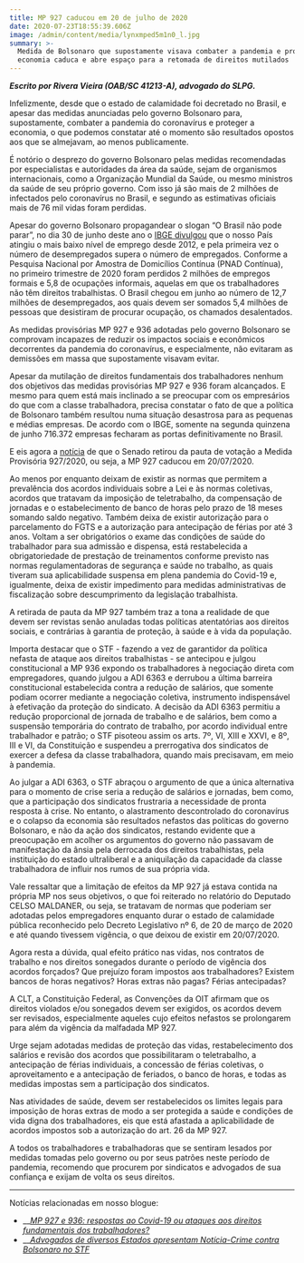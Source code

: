 ```yaml
---
title: MP 927 caducou em 20 de julho de 2020
date: 2020-07-23T18:55:39.606Z
image: /admin/content/media/lynxmped5m1n0_l.jpg
summary: >-
  Medida de Bolsonaro que supostamente visava combater a pandemia e proteger a
  economia caduca e abre espaço para a retomada de direitos mutilados
---
```

**_Escrito por Rivera Vieira (OAB/SC 41213-A), advogado do SLPG._**

Infelizmente, desde que o estado de calamidade foi decretado no Brasil, e apesar das medidas anunciadas pelo governo Bolsonaro para, supostamente, combater a pandemia do coronavírus e proteger a economia, o que podemos constatar até o momento são resultados opostos aos que se almejavam, ao menos publicamente.

É notório o desprezo do governo Bolsonaro pelas medidas recomendadas por especialistas e autoridades da área da saúde, sejam de organismos internacionais, como a Organização Mundial da Saúde, ou mesmo ministros da saúde de seu próprio governo. Com isso já são mais de 2 milhões de infectados pelo coronavírus no Brasil, e segundo as estimativas oficiais mais de 76 mil vidas foram perdidas.

Apesar do governo Bolsonaro propagandear o slogan “O Brasil não pode parar”, no dia 30 de junho deste ano o [IBGE divulgou](https://agenciadenoticias.ibge.gov.br/agencia-noticias/2012-agencia-de-noticias/noticias/28111-pela-primeira-vez-menos-da-metade-das-pessoas-em-idade-de-trabalhar-esta-ocupada) que o nosso País atingiu o mais baixo nível de emprego desde 2012, e pela primeira vez o número de desempregados supera o número de empregados. Conforme a Pesquisa Nacional por Amostra de Domicílios Contínua (PNAD Contínua), no primeiro trimestre de 2020 foram perdidos 2 milhões de empregos formais e 5,8 de ocupações informais, aquelas em que os trabalhadores não têm direitos trabalhistas. O Brasil chegou em junho ao número de 12,7 milhões de desempregados, aos quais devem ser somados 5,4 milhões de pessoas que desistiram de procurar ocupação, os chamados desalentados.

As medidas provisórias MP 927 e 936 adotadas pelo governo Bolsonaro se comprovam incapazes de reduzir os impactos sociais e econômicos decorrentes da pandemia do coronavírus, e especialmente, não evitaram as demissões em massa que supostamente visavam evitar.

Apesar da mutilação de direitos fundamentais dos trabalhadores nenhum dos objetivos das medidas provisórias MP 927 e 936 foram alcançados. E mesmo para quem está mais inclinado a se preocupar com os empresários do que com a classe trabalhadora, precisa constatar o fato de que a política de Bolsonaro também resultou numa situação desastrosa para as pequenas e médias empresas. De acordo com o IBGE, somente na segunda quinzena de junho 716.372 empresas fecharam as portas definitivamente no Brasil.

E eis agora a [notícia](http://www.congressonacional.leg.br/materias/medidas-provisorias/-/mpv/141145) de que o Senado retirou da pauta de votação a Medida Provisória 927/2020, ou seja, a MP 927 caducou em 20/07/2020.

Ao menos por enquanto deixam de existir as normas que permitem a prevalência dos acordos individuais sobre a Lei e às normas coletivas, acordos que tratavam da imposição de teletrabalho, da compensação de jornadas e o estabelecimento de banco de horas pelo prazo de 18 meses somando saldo negativo. Também deixa de existir autorização para o parcelamento do FGTS e a autorização para antecipação de férias por até 3 anos. Voltam a ser obrigatórios o exame das condições de saúde do trabalhador para sua admissão e dispensa, está restabelecida a obrigatoriedade de prestação de treinamentos conforme previsto nas normas regulamentadoras de segurança e saúde no trabalho, as quais tiveram sua aplicabilidade suspensa em plena pandemia do Covid-19 e, igualmente, deixa de existir impedimento para medidas administrativas de fiscalização sobre descumprimento da legislação trabalhista.

A retirada de pauta da MP 927 também traz a tona a realidade de que devem ser revistas senão anuladas todas políticas atentatórias aos direitos sociais, e contrárias à garantia de proteção, à saúde e à vida da população.

Importa destacar que o STF - fazendo a vez de garantidor da política nefasta de ataque aos direitos trabalhistas - se antecipou e julgou constitucional a  MP 936 expondo os trabalhadores à negociação direta com empregadores, quando julgou a ADI 6363 e derrubou a última barreira constitucional estabelecida contra a redução de salários, que somente podiam ocorrer mediante a negociação coletiva, instrumento indispensável à efetivação da proteção do sindicato. A decisão da ADI 6363 permitiu a redução proporcional de jornada de trabalho e de salários, bem como a suspensão temporária do contrato de trabalho, por acordo individual entre trabalhador e patrão; o STF pisoteou assim os arts. 7º, VI, XIII e XXVI, e 8º, III e VI, da Constituição e suspendeu a prerrogativa dos sindicatos de exercer a defesa da classe trabalhadora, quando mais precisavam, em meio à pandemia.

Ao julgar a ADI 6363, o STF abraçou o argumento de que a única alternativa para o momento de crise seria a redução de salários e jornadas, bem como, que a participação dos sindicatos frustraria a necessidade de pronta resposta à crise. No entanto, o alastramento descontrolado do coronavírus e o colapso da economia são resultados nefastos das políticas do governo Bolsonaro, e não da ação dos sindicatos, restando evidente que a preocupação em acolher os argumentos do governo não passavam de manifestação da ânsia pela derrocada dos direitos trabalhistas, pela instituição do estado ultraliberal e a aniquilação da capacidade da classe trabalhadora de influir nos rumos de sua própria vida.

Vale ressaltar que a limitação de efeitos da MP 927 já estava contida na própria MP nos seus objetivos,  o que foi reiterado no relatório do Deputado CELSO MALDANER, ou seja, se tratavam de normas que  poderiam ser adotadas pelos empregadores enquanto durar o estado de calamidade pública reconhecido pelo Decreto Legislativo nº 6, de 20 de março de 2020 e até quando tivessem vigência, o que deixou de existir em 20/07/2020.

Agora resta a dúvida, qual efeito prático nas vidas, nos contratos de trabalho e nos direitos sonegados durante o período de vigência dos acordos forçados? Que prejuízo foram impostos aos trabalhadores? Existem bancos de horas negativos? Horas extras não pagas? Férias antecipadas?

A CLT, a Constituição Federal, as Convenções da OIT afirmam que os direitos violados e/ou sonegados devem ser exigidos, os acordos devem ser revisados, especialmente aqueles cujo efeitos nefastos se prolongarem para além da vigência da malfadada MP 927.

Urge sejam adotadas medidas de proteção das vidas, restabelecimento dos salários e revisão dos acordos que possibilitaram o teletrabalho, a antecipação de férias individuais, a concessão de férias coletivas, o aproveitamento e a antecipação de feriados, o banco de horas, e todas as medidas impostas sem a participação dos sindicatos.

Nas atividades de saúde, devem ser restabelecidos os limites legais para imposição de horas extras de modo a ser protegida a saúde e condições de vida digna dos trabalhadores, eis que está afastada a aplicabilidade de acordos impostos sob a autorização do art. 26 da MP 927.

A todos os trabalhadores e trabalhadoras que se sentiram lesados por medidas tomadas pelo governo ou por seus patrões neste período de pandemia, recomendo que procurem por sindicatos e advogados de sua confiança e exijam de volta os seus direitos.

___

Notícias relacionadas em nosso blogue:

* __[_MP 927 e 936: respostas ao Covid-19 ou ataques aos direitos fundamentais dos trabalhadores?_](https://www.slpgadvogados.adv.br/noticias/mp-927-e-936-respostas-ao-covid-19-ou-ataques-aos-direitos-fundamentais-dos-trabalhadores/)
* __[_Advogados de diversos Estados apresentam Notícia-Crime contra Bolsonaro no STF_](https://www.slpgadvogados.adv.br/noticias/advogados-de-diversos-estados-apresentam-not%C3%ADcia-crime-contra-bolsonaro-no-stf/)
